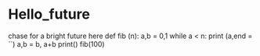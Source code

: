 # Hello_future
chase for a bright future here
def fib (n):
a,b = 0,1
while a < n:
print (a,end = ``)
a,b = b, a+b
print()
fib(100)
